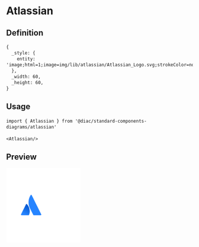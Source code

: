 # Atlassian

## Definition

```
{
  _style: { 
    entity: 'image;html=1;image=img/lib/atlassian/Atlassian_Logo.svg;strokeColor=none;',
  },
  _width: 60,
  _height: 60,
}
```

## Usage

```
import { Atlassian } from '@diac/standard-components-diagrams/atlassian'

<Atlassian/>
```

## Preview

<img src="./atlassian.png" width="200"/>
